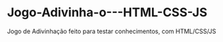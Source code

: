 # Jogo-Adivinha-o---HTML-CSS-JS
Jogo de Adivinhação feito para testar conhecimentos, com HTML/CSS/JS
